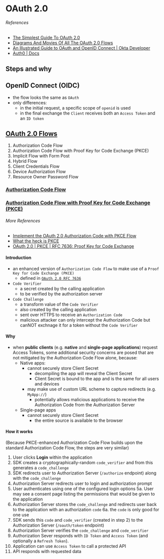 # OAuth 2.0

###### References
- [The Simplest Guide To OAuth 2.0](https://darutk.medium.com/the-simplest-guide-to-oauth-2-0-8c71bd9a15bb)
- [Diagrams And Movies Of All The OAuth 2.0 Flows](https://darutk.medium.com/diagrams-and-movies-of-all-the-oauth-2-0-flows-194f3c3ade85)
- [An Illustrated Guide to OAuth and OpenID Connect | Okta Developer](https://developer.okta.com/blog/2019/10/21/illustrated-guide-to-oauth-and-oidc#jot-this-down-an-id-token-is-a-jwt)
- [Auth0 | Docs](https://auth0.com/docs/get-started)

## Steps and why 

## OpenID Connect (OIDC)
- the flow looks the same as `OAuth`
- only differences:
    - in the initial request, a specific scope of `openid` is used
    - in the final exchange the `Client` receives both an `Access Token` and an `ID token`

## [OAuth 2.0 Flows](https://auth0.com/docs/flows)
1. Authorization Code Flow 
2. Authorization Code Flow with Proof Key for Code Exchange (PKCE)
3. Implicit Flow with Form Post
4. Hybrid Flow
5. Client Credentials Flow
6. Device Authorization Flow
7. Resource Owner Password Flow

### [Authorization Code Flow](https://auth0.com/docs/flows/authorization-code-flow)

### [Authorization Code Flow with Proof Key for Code Exchange (PKCE)](https://auth0.com/docs/flows/authorization-code-flow-with-proof-key-for-code-exchange-pkce)

###### More References
- [Implement the OAuth 2.0 Authorization Code with PKCE Flow](https://developer.okta.com/blog/2019/08/22/okta-authjs-pkce)
- [What the heck is PKCE](https://medium.com/identity-beyond-borders/what-the-heck-is-pkce-40662e801a76)
- [OAuth 2.0 | PKCE | RFC 7636: Proof Key for Code Exchange](https://oauth.net/2/pkce/)

#### Introduction
- an enhanced version of `Authorization Code Flow` to make use of a `Proof Key for Code Exchange (PKCE)`
    - defined in [`OAuth 2.0 RFC 7636`](https://tools.ietf.org/html/rfc7636)
- `Code Verifier`
    - a secret created by the calling application
    - to be verified by the authorization server
- `Code Challenge`
    - a transform value of the `Code Verifier` 
    - also created by the calling application
    - sent over HTTPS to receive an `Authorization Code`
    - malicious attacker can only intercept the Authorization Code but canNOT exchnage it for a token without the `Code Verifier`

#### Why  
- when **public clients** (e.g. **native** and **single-page applications**) request Access Tokens, some additional security concerns are posed that are not mitigated by the Authorization Code Flow alone, because:
    - Native apps:
        - cannot securely store Client Secret 
            - decompiling the app will reveal the Client Secret
            - Client Secret is bound to the app and is the same for all users and devices
        - may make use of custom URL scheme to capture redirects (e.g. `MyApp://`)
            - potentially allows malicious applications to receive the Authorization Code from the Authorization Server
    - Single-page apps
        - cannot securely store Client Secret
            - the entire source is available to the browser

#### How it works

(Because PKCE-enhanced Authorization Code Flow builds upon the standard Authorization Code Flow, the steps are very similar)

1. User clicks **Login** within the application
2. SDK creates a cryptographically-random `code_verifier` and from this generates a `code_challenge`
3. SDK redirects user to Authorization Server (`/authorize` endpoint) along with the `code_challenge`
4. Authorization Server redirects user to login and authorization prompt
5. User authenticates using one of the configured login options
    5a. User may see a consent page listing the permissions that would be given to the application
6. Authorization Server stores the `code_challenge` and redirects user back to the application with an authorization `code`
    6a. the `code` is only good for one use
7. SDK sends this `code` and `code_verifier` (created in step 2) to the Authorization Server (`/oauth/token` endpoint)
8. Authorization Server verifies the `code_challenge` and `code_verifier`
9. Authorization Sever responds with `ID Token` and `Access Token` (and optionally a `Refresh Token`).
10. Application can use `Access Token` to call a protected API
11. API responds with requested data
